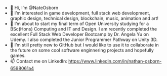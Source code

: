- 👋 Hi, I’m @NateOsborn
- 👀 I’m interested in game development, full stack web development, graphic design, technical design, blockchain, music, animation and art!
- 🌱 I’m about to start my final term of Open University studying for a BSc(Hons) Computing and IT and Design. I am recently completed the excellent Full Stack Web Developer Bootcamp by Dr. Angela Yu on Udemy. I also completed the Junior Programmer Pathway on Unity 3D.
- 💞️ I’m still pretty new to GitHub but I would like to use it to collaborate in the future on some cool software enginnering projects and hopefully games.
- 📫 Contact me on LinkedIn: https://www.linkedin.com/in/nathan-osborn-6598061a4

<!---
NateOsborn/NateOsborn is a ✨ special ✨ repository because its `README.md` (this file) appears on your GitHub profile.
You can click the Preview link to take a look at your changes.
--->
